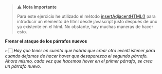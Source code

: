 > ⚠️ **Nota importante**
>
> Para este ejercicio he utilizado el método [insertAdjacentHTML()](https://developer.mozilla.org/en-US/docs/Web/API/Element/insertAdjacentHTML) para introducir un elemento de html desde javascript justo después de uno ya existente en el html. No obstante, hay muchas maneras de hacer esto. 

**Frenar el ataque de los párrafos nuevos**

👉🏻 *Hay que tener en cuenta que habría que crear otro eventListener para cuando dejamos de hacer hover que desaparezca el segundo párrafo. Ahora mismo, cada vez que hacemos hover en el primer párrafo, se crea un párrafo nuevo.*

